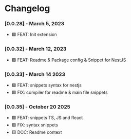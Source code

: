 # Changelog

### [0.0.28] - March 5, 2023

- 🟩 FEAT: Init extension

### [0.0.32] - March 12, 2023

- 🟩 FEAT: Readme & Package config & Snippet for NestJS

### [0.0.33] - March 14 2023

- 🟩 FEAT: snippets syntax for nestjs
- 🟥 FIX: compiler for readme & main file snippets

### [0.0.35] - October 20 2025

- 🟩 FEAT: snippets TS, JS and React
- 🟥 FIX: syntax snippets
- 🟨 DOC: Readme context
